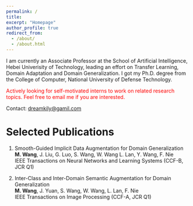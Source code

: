 ```yaml
---
permalink: /
title: 
excerpt: "Homepage"
author_profile: true
redirect_from: 
  - /about/
  - /about.html
---
```


I am currently an Associate Professor at the School of Artificial Intelligence, Hebei Univerisity of Technology, leading an effort on Transfer Learning, Domain Adaptation and Domain Generalization. I got my Ph.D. degree from the College of Computer, National University of Defense Technology.

<font color="red">Actively looking for self-motivated interns to work on related research topics.
Feel free to email me if you are interested.</font>

Contact: dreamkily@gamil.com



Selected Publications
======
1. Smooth-Guided Implicit Data Augmentation for Domain Generalization<br />
**M. Wang**, J. Liu, G. Luo, S. Wang,  W. Wang L. Lan, Y. Wang, F. Nie<br />
IEEE Transactions on Neural Networks and Learning Systems (CCF-B, JCR Q1)

2. Inter-Class and Inter-Domain Semantic Augmentation for Domain Generalization<br />
**M. Wang**, J. Yuan, S. Wang, W. Wang, L. Lan, F. Nie<br />
IEEE Transactions on Image Processing (CCF-A, JCR Q1)

















